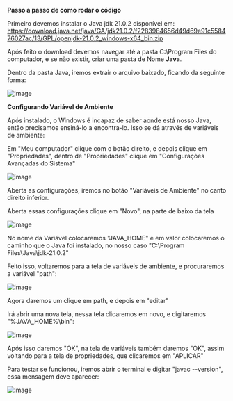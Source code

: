 **Passo a passo de como rodar o código**

Primeiro devemos instalar o Java jdk 21.0.2 disponível em: https://download.java.net/java/GA/jdk21.0.2/f2283984656d49d69e91c558476027ac/13/GPL/openjdk-21.0.2_windows-x64_bin.zip

Após feito o download devemos navegar até a pasta C:\Program Files do computador, e se não existir, criar uma pasta de Nome **Java**.

Dentro da pasta Java, iremos extrair o arquivo baixado, ficando da seguinte forma:

![image](https://github.com/user-attachments/assets/23b10e4e-a0c3-43a8-8d5d-c0347f71633c)

**Configurando Variável de Ambiente**

Após instalado, o Windows é incapaz de saber aonde está nosso Java, então precisamos ensiná-lo a encontra-lo. Isso se dá através de variáveis de ambiente:

Em "Meu computador" clique com o botão direito, e depois clique em "Propriedades", dentro de "Propriedades" clique em "Configurações Avançadas do Sistema"

![image](https://github.com/user-attachments/assets/92d2e33b-7601-4e70-82cb-f9d1f830e6fd)

Aberta as configurações, iremos no botão "Variáveis de Ambiente" no canto direito inferior.

Aberta essas configurações clique em "Novo", na parte de baixo da tela

![image](https://github.com/user-attachments/assets/ddbc6530-0f42-4541-b3fa-93fc2ac52c6a)

No nome da Variável colocaremos "JAVA_HOME" e em valor colocaremos o caminho que o Java foi instalado, no nosso caso "C:\Program Files\Java\jdk-21.0.2"

Feito isso, voltaremos para a tela de variáveis de ambiente, e procuraremos a variável "path":

![image](https://github.com/user-attachments/assets/be7f8654-a800-4a80-bbc8-d24ca8087506)

Agora daremos um clique em path, e depois em "editar"

Irá abrir uma nova tela, nessa tela clicaremos em novo, e digitaremos "%JAVA_HOME%\bin":

![image](https://github.com/user-attachments/assets/8492bc4c-4e20-4a97-beec-6b7427dd8f73)

Após isso daremos "OK", na tela de variáveis também daremos "OK", assim voltando para a tela de propriedades, que clicaremos em "APLICAR"

Para testar se funcionou, iremos abrir o terminal e digitar "javac --version", essa mensagem deve aparecer:

![image](https://github.com/user-attachments/assets/a171c508-df22-4aba-81aa-b65809f24923)


